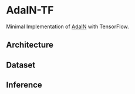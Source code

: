 # AdaIN-TF
Minimal Implementation of [AdaIN](https://arxiv.org/abs/1703.06868) with TensorFlow.

## Architecture

## Dataset

## Inference
